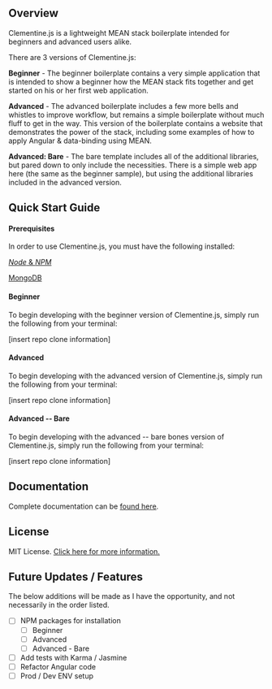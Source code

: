 ## Overview

Clementine.js is a lightweight MEAN stack boilerplate intended for beginners and advanced users alike. 

There are 3 versions of Clementine.js:

**Beginner** - The beginner boilerplate contains a very simple application that is intended to show a beginner how the MEAN stack fits together and get started on his or her first web application.

**Advanced** - The advanced boilerplate includes a few more bells and whistles to improve workflow, but remains a simple boilerplate without much fluff to get in the way. This version of the boilerplate contains a website that demonstrates the power of the stack, including some examples of how to apply Angular & data-binding using MEAN.

**Advanced: Bare** - The bare template includes all of the additional libraries, but pared down to only include the necessities. There is a simple web app here (the same as the beginner sample), but using the additional libraries included in the advanced version.

## Quick Start Guide

#### Prerequisites

In order to use Clementine.js, you must have the following installed:

[_Node_ & _NPM_](https://nodejs.org/)

[MongoDB](http://www.mongodb.org/)

#### Beginner
To begin developing with the beginner version of Clementine.js, simply run the following from your terminal:

[insert repo clone information]

#### Advanced
To begin developing with the advanced version of Clementine.js, simply run the following from your terminal:

[insert repo clone information]

#### Advanced -- Bare
To begin developing with the advanced -- bare bones version of Clementine.js, simply run the following from your terminal:

[insert repo clone information]

## Documentation

Complete documentation can be [found here](http://johnstonbl01.github.io/clementinejs).

## License

MIT License. [Click here for more information.](LICENSE.md)

## Future Updates / Features

The below additions will be made as I have the opportunity, and not necessarily in the order listed.

- [ ] NPM packages for installation
	- [ ] Beginner
	- [ ] Advanced
	- [ ] Advanced - Bare
- [ ] Add tests with Karma / Jasmine
- [ ] Refactor Angular code
- [ ] Prod / Dev ENV setup